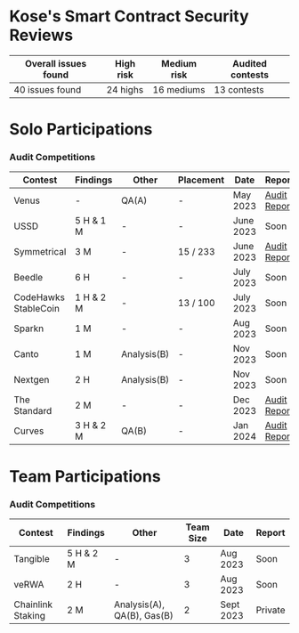 # Kose's Smart Contract Security Reviews

| Overall issues found | High risk | Medium risk | Audited contests |
| --- | --- |--- | --- |
| 40 issues found | 24 highs | 16 mediums | 13 contests |

# Solo Participations

### Audit Competitions

| Contest | Findings | Other | Placement | Date | Report |
| --- | --- | --- | --- | --- | --- |
| Venus | -   | QA(A) | - | May 2023 | [Audit Report](https://github.com/kosedogus/audits/blob/main/Audit%20Reports/Venus.md) |
| USSD | 5 H & 1 M | - | - | June 2023 | Soon |
| Symmetrical | 3 M | -  | 15 / 233 | June 2023 | [Audit Report](https://github.com/kosedogus/audits/blob/main/Audit%20Reports/Symmetrical.md) | 
| Beedle | 6 H  | -   | - | July 2023 | Soon |
| CodeHawks StableCoin | 1 H & 2 M  | - | 13 / 100 | July 2023 | Soon |
| Sparkn | 1 M   | -   | - | Aug 2023 | Soon |
| Canto | 1 M   | Analysis(B)   | - | Nov 2023 |Soon | 
| Nextgen | 2 H | Analysis(B)   | - | Nov 2023 |Soon |
| The Standard | 2 M  | -   | - | Dec 2023 | [Audit Report](https://github.com/kosedogus/audits/blob/main/Audit%20Reports/The%20Standard.md) |
| Curves | 3 H & 2 M  | QA(B)   | - | Jan 2024 | [Audit Report](https://github.com/kosedogus/audits/blob/main/Audit%20Reports/Curves.md) |

# Team Participations

### Audit Competitions

| Contest | Findings | Other | Team Size | Date | Report |
| --- | --- | --- | --- | --- | --- | 
| Tangible | 5 H & 2 M | -  | 3   | Aug 2023 | Soon |
| veRWA | 2 H | -   | 3   |  Aug 2023 | Soon |
| Chainlink Staking  | 2 M  | Analysis(A), QA(B), Gas(B)  | 2 | Sept 2023 | Private |

